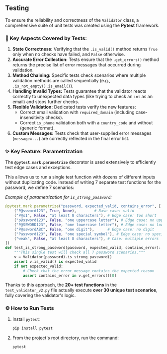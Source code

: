 ## Testing

To ensure the reliability and correctness of the `Validator` class, a comprehensive suite of unit tests was created using the **Pytest** framework.

### 🎯 Key Aspects Covered by Tests:

1.  **State Correctness:** Verifying that the `.is_valid()` method returns `True` only when no checks have failed, and `False` otherwise.
2.  **Accurate Error Collection:** Tests ensure that the `.get_errors()` method returns the precise list of error messages that occurred during validation.
3.  **Method Chaining:** Specific tests check scenarios where multiple validation methods are called sequentially (e.g., `.is_not_empty().is_email()`).
4.  **Handling Invalid Types:** Tests guarantee that the validator reacts correctly to unexpected data types (like trying to check an `int` as an email) and stops further checks.
5.  **Flexible Validation:** Dedicated tests verify the new features:
      * Correct email validation with `required_domain` (including case-insensitivity checks).
      * Correct `is_phone` validation both with a `country_code` and without (generic format).
6.  **Custom Messages:** Tests check that user-supplied error messages (`message=...`) are correctly reflected in the final error list.

### ✨ Key Feature: Parametrization

The **`@pytest.mark.parametrize`** decorator is used extensively to efficiently test edge cases and exceptions.

This allows us to run a single test function with dozens of different inputs without duplicating code. Instead of writing 7 separate test functions for the password, we define 7 scenarios:

*Example of parametrization for `is_strong_password`:*

```python
@pytest.mark.parametrize("password, expected_valid, contains_error", [
    ("P@ssword123", True, None),        # Base case: valid
    ("P@s1", False, "at least 8 characters"), # Edge case: too short
    ("p@ssword123", False, "one uppercase letter"), # Edge case: no uppercase
    ("P@SSWORD123", False, "one lowercase letter"), # Edge case: no lowercase
    ("P@sswordABC", False, "one digit"),      # Edge case: no digit
    ("Password123", False, "one special symbol"), # Edge case: no special char
    ("weak", False, "at least 8 characters"), # Case: multiple errors
])
def test_is_strong_password(password, expected_valid, contains_error):
    """This single test will check all 7 password scenarios."""
    v = Validator(password).is_strong_password()
    assert v.is_valid() is expected_valid
    if not expected_valid:
        # Check that the error message contains the expected reason
        assert contains_error in v.get_errors()[0]
```

Thanks to this approach, the **20+ test functions** in the `test_validator_v2.py` file actually execute **over 30 unique test scenarios**, fully covering the validator's logic.

### ⚙️ How to Run Tests

1.  Install `pytest`:
    ```bash
    pip install pytest
    ```
2.  From the project's root directory, run the command:
    ```bash
    pytest
    ```
